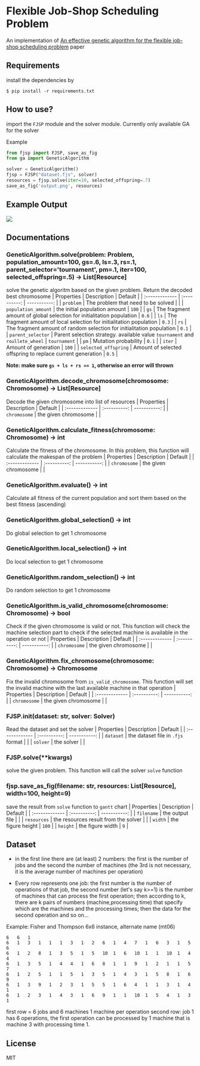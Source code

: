 # Flexible Job-Shop Scheduling Problem
An implementation of [An effective genetic algorithm for the flexible job-shop scheduling problem](https://www.sciencedirect.com/science/article/abs/pii/S095741741000953X) paper

## Requirements
install the dependencies by
```
$ pip install -r requirements.txt
```

## How to use?
import the `FJSP` module and the solver module. Currently only available GA for the solver

Example
```python
from fjsp import FJSP, save_as_fig
from ga import GeneticAlgorithm

solver = GeneticAlgorithm()
fjsp = FJSP("dataset.fjs", solver)
resources = fjsp.solve(iter=10, selected_offspring=.7)
save_as_fig('output.png', resources)
```

## Example Output
![](https://github.com/share424/Flexible-Job-Shop-Scheduling-Problem/blob/master/test.png?raw=true)

## Documentations
### GeneticAlgorithm.solve(problem: Problem, population_amount=100, gs=.6, ls=.3, rs=.1, parent_selector='tournament', pm=.1, iter=100, selected_offspring=.5) -> List[Resource]
solve the genetic algoritm based on the given problem. Return the decoded best chromosome
| Properties       | Description     | Default     |
| :------------- | :----------: | -----------: |
|  `problem` | The problem that need to be solved   |     |
|  `population_amount` | the initial population amount   | `100`    |
| `gs`   | The fragment amount of global selection for initialitation population | `0.6` |
| `ls`   | The fragment amount of local selection for initialitation population | `0.3` |
| `rs`   | The fragment amount of random selection for initialitation population | `0.1` |
| `parent_selector`   | Parent selection strategy. available value `tournament` and `roullete_wheel` | `tournament` |
| `pm`   | Mutation probability | `0.1` |
| `iter`   | Amount of generation | `100` |
| `selected_offspring`   | Amount of selected offspring to replace current generation | `0.5` |

**Note: make sure `gs + ls + rs == 1`, otherwise an error will thrown**

### GeneticAlgorithm.decode_chromosome(chromosome: Chromosome) -> List[Resource]
Decode the given chromosome into list of resources
| Properties       | Description     | Default     |
| :------------- | :----------: | -----------: |
|  `chromosome` | the given chromosome   |     |

### GeneticAlgorithm.calculate_fitness(chromosome: Chromosome) -> int
Calculate the fitness of the chromosome. In this problem, this function will calculate the makespan of the problem
| Properties       | Description     | Default     |
| :------------- | :----------: | -----------: |
|  `chromosome` | the given chromosome   |     |

### GeneticAlgorithm.evaluate() -> int
Calculate all fitness of the current population and sort them based on the best fitness (ascending)

### GeneticAlgorithm.global_selection() -> int
Do global selection to get 1 chromosome

### GeneticAlgorithm.local_selection() -> int
Do local selection to get 1 chromosome

### GeneticAlgorithm.random_selection() -> int
Do random selection to get 1 chromosome

### GeneticAlgorithm.is_valid_chromosome(chromosome: Chromosome) -> bool
Check if the given chromosome is valid or not. This function will check the machine selection part to check if the selected machine is available in the operation or not
| Properties       | Description     | Default     |
| :------------- | :----------: | -----------: |
|  `chromosome` | the given chromosome   |     |

### GeneticAlgorithm.fix_chromosome(chromosome: Chromosome) -> Chromosome
Fix the invalid chromosome from `is_valid_chromosome`. This function will set the invalid machine with the last available machine in that operation
| Properties       | Description     | Default     |
| :------------- | :----------: | -----------: |
|  `chromosome` | the given chromosome   |     |

### FJSP.__init__(dataset: str, solver: Solver)
Read the dataset and set the solver
| Properties       | Description     | Default     |
| :------------- | :----------: | -----------: |
|  `dataset` | the dataset file in `.fjs` format   |     |
|  `solver` | the solver   |     |

### FJSP.solve(**kwargs)
solve the given problem. This function will call the solver `solve` function

### fjsp.save_as_fig(filename: str, resources: List[Resource], width=100, height=9)
save the result from `solve` function to `gantt` chart
| Properties       | Description     | Default     |
| :------------- | :----------: | -----------: |
|  `filename` | the output file   |     |
|  `resources` | the resources result from the solver   |     |
|  `width` | the figure height   |  `100`   |
|  `height` | the figure width   |  `9`   |

## Dataset
* in the first line there are (at least) 2 numbers: the first is the number of jobs and the second the number of machines (the 3rd is not necessary, it is the average number of machines per operation)

* Every row represents one job: the first number is the number of operations of that job, the second number (let's say k>=1) is the number of machines that can process the first operation; then according to k, there are k pairs of numbers (machine,processing time) that specify which are the machines and the processing times; then the data for the second operation and so on...


Example: Fisher and Thompson 6x6 instance, alternate name (mt06)
```
6   6   1   
6   1   3   1   1   1   3   1   2   6   1   4   7   1   6   3   1   5   6   
6   1   2   8   1   3   5   1   5   10  1   6   10  1   1   10  1   4   4   
6   1   3   5   1   4   4   1   6   8   1   1   9   1   2   1   1   5   7   
6   1   2   5   1   1   5   1   3   5   1   4   3   1   5   8   1   6   9   
6   1   3   9   1   2   3   1   5   5   1   6   4   1   1   3   1   4   1   
6   1   2   3   1   4   3   1   6   9   1   1   10  1   5   4   1   3   1   
```
first row = 6 jobs and 6 machines 1 machine per operation
second row: job 1 has 6 operations, the first operation can be processed by 1 machine that is machine 3 with processing time 1.

## License
MIT